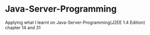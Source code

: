 # Java-Server-Programming
Applying what I learnt on Java-Server-Programming(J2EE 1.4 Edition) chapter 14 and 31
